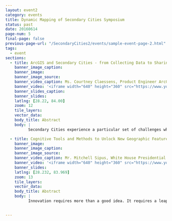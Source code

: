 ```yaml
---
layout: event2
category: events
title: Dynamic Mapping of Secondary Cities Symposium
status: past
date: 20160614
page-num: 5
final-page: false
previous-page-url: "/SecondaryCities2/events/sample-event-page-2.html"
tags:
  - event
sections:
  - title: ArcGIS and Secondary Cities - from Collecting Data to Sharing Knowledge
    banner_image_caption: 
    banner_image: 
    banner_image_source: 
    banner_video_caption: Ms. Courtney Claessens, Product Engineer ArcGIS Open Data Team, Esri
    banner_video: '<iframe width="640" height="360" src="https://www.youtube.com/embed/JHbTzFbnVkE" frameborder="0" allowfullscreen></iframe>'
    banner_slides_caption: 
    banner_slides: 
    latlng: [28.22, 84.00]
    zoom: 12
    tile_layers:
    vector_data:
    body_title: Abstract
    body: |
          Secondary Cities experience a particular set of challenges which can be met in part by leveraging appropriate technological and mapping solutions. The ArcGIS Platform offers opensource technologies which equip organizations and governments with the ability to not only easily collect data, but to disseminate it back to the community to leverage collective knowledge and insights. With this in mind, this session will introduce and demonstrate a suite of tools and will consider two groups of users: data administrators and community actors. We will cover a full flow of survey configuration and data collection using Survey 123, data dissemination using ArcGIS Open Data, and ways to create data narratives and share knowledge using Story Maps.

  - title: Cognitive Tools and Methods to Unlock New Geographic Features
    banner_image: 
    banner_image_caption: 
    banner_image_source:
    banner_video_caption: Mr. Mitchell Sipus, White House Presidential Fellow
    banner_video: '<iframe width="640" height="360" src="https://www.youtube.com/embed/kKg-Nopffn4" frameborder="0" allowfullscreen></iframe>'
    banner_slides:
    latlng: [28.232, 83.969]
    zoom: 13
    tile_layers:
    vector_data:
    body_title: Abstract
    body: |
          Innovation requires more than a good idea. It requires a leap in thinking that veers on the irrational. The first step is to reconsider our general assumptions about the future. When we try to predict the future, we tend to forget that more than one kind of future is possible and that all possible futures exist simultaneously. To consider the state of Geography, mapping and observable urban trends in light of all possible futures - it is clear that the distinction between the possible, the probable, and the most preferred futures have not been thoroughly explored. This is partially because within geography we tend to focus on a structuralist interpretation of “what is” while believing the most probable future is dependent on random chance and market dynamics. Our shared futures are equally subject to the patterns in human cognition, the architecture of information systems, and the design of the daily objects we use to channel thoughts into actions. Equipped with new ways to engage our geographic futures from these domains, we are liberated to ask more of our tools, our methods, our cities and how we live within them. Let’s get started.

         
---
```



